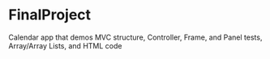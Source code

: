 # FinalProject
Calendar app that demos MVC structure, Controller, Frame, and Panel tests, Array/Array Lists, and HTML code
